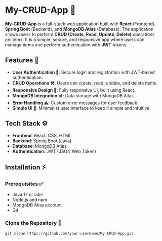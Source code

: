 # My-CRUD-App 🚀

**My-CRUD-App** is a full-stack web application built with **React** (Frontend), **Spring Boot** (Backend), and **MongoDB Atlas** (Database). The application allows users to perform **CRUD (Create, Read, Update, Delete)** operations on items. It is a simple, secure, and responsive app where users can manage items and perform authentication with **JWT** tokens.

## Features 🌟

- **User Authentication 🔑**: Secure login and registration with JWT-based authentication.
- **CRUD Operations 🛠️**: Users can create, read, update, and delete items.
- **Responsive Design 📱**: Fully responsive UI, built using React.
- **MongoDB Integration 📊**: Data storage with MongoDB Atlas.
- **Error Handling ⚠️**: Custom error messages for user feedback.
- **Simple UI 🎨**: Minimalist user interface to keep it simple and intuitive.

## Tech Stack ⚙️

- **Frontend**: React, CSS, HTML
- **Backend**: Spring Boot (Java)
- **Database**: MongoDB Atlas
- **Authentication**: JWT (JSON Web Token)

## Installation ⚡

### Prerequisites ✅

- Java 17 or later
- Node.js and npm
- MongoDB Atlas account
- Git

### Clone the Repository 🔄

```bash
git clone https://github.com/your-username/My-CRUD-App.git
